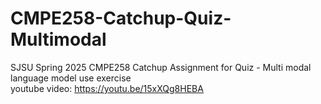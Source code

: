 # CMPE258-Catchup-Quiz-Multimodal
SJSU Spring 2025 CMPE258 Catchup Assignment for Quiz - Multi modal language model use exercise  
youtube video: https://youtu.be/15xXQg8HEBA  
